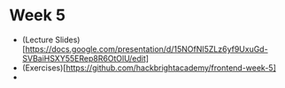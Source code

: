 # Week 5
* (Lecture Slides)[https://docs.google.com/presentation/d/15NOfNI5ZLz6yf9UxuGd-SVBaiHSXY55ERep8R6OtOlU/edit]
* (Exercises)[https://github.com/hackbrightacademy/frontend-week-5]
*